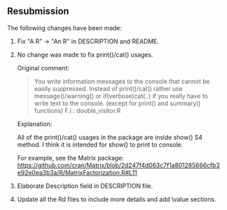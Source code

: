 
## Resubmission

The following changes have been made:

1. Fix "A R" -> "An R" in DESCRIPTION and README.

2. No change was made to fix print()/cat() usages.

   Original comment:
   
   > You write information messages to the console that cannot be easily suppressed.
   > Instead of print()/cat() rather use message()/warning()  or if(verbose)cat(..) if you really have to write text to the console.
   > (except for print() and summary() functions)
   > F.i.: double_visitor.R
   
   Explanation:
   
   All of the print()/cat() usages in the package are inside show() S4 method.
   I think it is intended for show() to print to console.
   
   For example, see the Matrix package:
   https://github.com/cran/Matrix/blob/2d247f4d063c7f1a801285666cfb3e92e0ea3b3a/R/MatrixFactorization.R#L11

3. Elaborate Description field in DESCRIPTION file.

4. Update all the Rd files to include more details and add \value sections.
